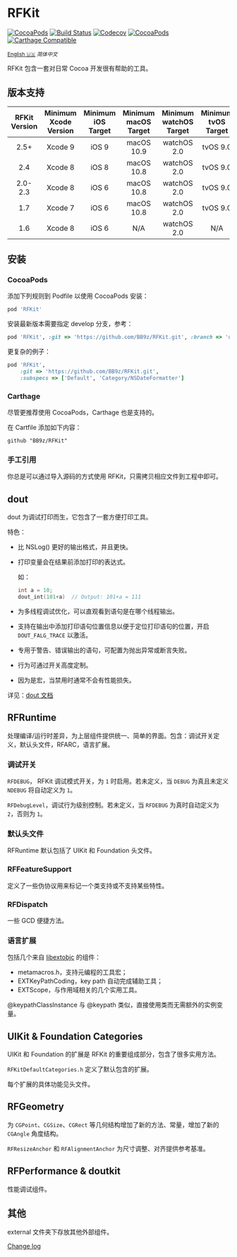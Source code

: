 # RFKit

[![CocoaPods](https://github.com/BB9z/RFKit/workflows/CocoaPods/badge.svg)](https://github.com/BB9z/RFKit/actions?query=workflow%3ACocoaPods)
[![Build Status](https://img.shields.io/travis/BB9z/RFKit.svg?style=flat-square&colorA=333333&colorB=6600cc)](https://travis-ci.com/BB9z/RFKit)
[![Codecov](https://img.shields.io/codecov/c/github/BB9z/RFKit.svg?style=flat-square&colorA=333333&colorB=6600cc)](https://codecov.io/gh/BB9z/RFKit)
[![CocoaPods](https://img.shields.io/cocoapods/v/RFKit.svg?style=flat-square&colorA=333333&colorB=6600cc)](https://cocoapods.org/pods/RFKit)
[![Carthage Compatible](https://img.shields.io/badge/Carthage-compatible-6600cc.svg?style=flat-square&colorA=333333)](https://github.com/Carthage/Carthage)

<base href="//github.com/BB9z/RFKit/blob/master/" />

<small>[English :us:](README.md) *简体中文*</small>

RFKit 包含一套对日常 Cocoa 开发很有帮助的工具。

## 版本支持

| RFKit Version | Minimum Xcode Version | Minimum iOS Target  | Minimum macOS Target | Minimum watchOS Target | Minimum tvOS Target |
|:-------------:|:---------------------:|:-------------------:|:--------------------:|:----------------------:|:-------------------:|
| 2.5+            | Xcode 9               | iOS 9  | macOS 10.9  | watchOS 2.0 | tvOS 9.0 |
| 2.4             | Xcode 8               | iOS 8  | macOS 10.8  | watchOS 2.0 | tvOS 9.0 |
| 2.0-2.3       | Xcode 8               | iOS 6  | macOS 10.8  | watchOS 2.0 | tvOS 9.0 |
| 1.7           | Xcode 7               | iOS 6  | macOS 10.8  | watchOS 2.0 | tvOS 9.0 |
| 1.6           | Xcode 8               | iOS 6  | N/A         | watchOS 2.0 | N/A      |

## 安装

### CocoaPods

添加下列规则到 Podfile 以使用 CocoaPods 安装：

```ruby
pod 'RFKit'
```

安装最新版本需要指定 develop 分支，参考：

```ruby
pod 'RFKit', :git => 'https://github.com/BB9z/RFKit.git', :branch => 'develop'
```

更复杂的例子：

```ruby
pod 'RFKit',
    :git => 'https://github.com/BB9z/RFKit.git',
    :subspecs => ['Default', 'Category/NSDateFormatter']
```

### Carthage

尽管更推荐使用 CocoaPods，Carthage 也是支持的。

在 Cartfile 添加如下内容：

```text
github "BB9z/RFKit"
```

### 手工引用

你总是可以通过导入源码的方式使用 RFKit，只需拷贝相应文件到工程中即可。

## dout

dout 为调试打印而生，它包含了一套方便打印工具。

特色：

* 比 NSLog() 更好的输出格式，并且更快。
* 打印变量会在结果前添加打印的表达式。

  如：

  ```c
  int a = 10;
  dout_int(101+a)  // Output: 101+a = 111
  ```

* 为多线程调试优化，可以直观看到语句是在哪个线程输出。
* 支持在输出中添加打印语句位置信息以便于定位打印语句的位置，开启 `DOUT_FALG_TRACE` 以激活。
* 专用于警告、错误输出的语句，可配置为抛出异常或断言失败。
* 行为可通过开关高度定制。
* 因为是宏，当禁用时通常不会有性能损失。

详见：[dout 文档](https://github.com/BB9z/RFKit/wiki/dout)

## RFRuntime

处理编译/运行时差异，为上层组件提供统一、简单的界面。包含：调试开关定义，默认头文件，RFARC，语言扩展。

### 调试开关

`RFDEBUG`， RFKit 调试模式开关，为 `1` 时启用。若未定义，当 `DEBUG` 为真且未定义 `NDEBUG` 将自动定义为 `1`。

`RFDebugLevel`，调试行为级别控制。若未定义，当 `RFDEBUG` 为真时自动定义为 `2`，否则为 `1`。

### 默认头文件

RFRuntime 默认包括了 UIKit 和 Foundation 头文件。

### RFFeatureSupport

定义了一些伪协议用来标记一个类支持或不支持某些特性。

### RFDispatch

一些 GCD 便捷方法。

### 语言扩展

包括几个来自 [libextobjc](https://github.com/jspahrsummers/libextobjc) 的组件：

* metamacros.h，支持元编程的工具宏；
* EXTKeyPathCoding，key path 自动完成辅助工具；
* EXTScope，与作用域相关的几个实用工具。

@keypathClassInstance 与 @keypath 类似，直接使用类而无需额外的实例变量。

## UIKit & Foundation Categories

UIKit 和 Foundation 的扩展是 RFKit 的重要组成部分，包含了很多实用方法。

`RFKitDefaultCategories.h` 定义了默认包含的扩展。

每个扩展的具体功能见头文件。

## RFGeometry

为 `CGPoint`、`CGSize`、`CGRect` 等几何结构增加了新的方法、常量，增加了新的 `CGAngle` 角度结构。

`RFResizeAnchor` 和 `RFAlignmentAnchor` 为尺寸调整、对齐提供参考基准。

## RFPerformance & doutkit

性能调试组件。

## 其他

external 文件夹下存放其他外部组件。

[Change log](https://github.com/BB9z/RFKit/releases)
